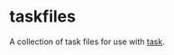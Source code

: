 # taskfiles
A collection of task files for use with [task][].

[task]: https://github.com/go-task/task

